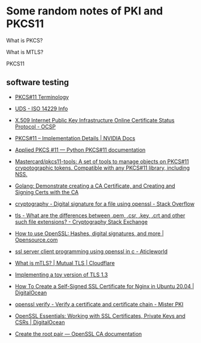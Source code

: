 # Some random notes of PKI and PKCS11

What is PKCS?

What is MTLS?

PKCS11

## software testing

* [PKCS#11 Terminology](http://pkiglobe.org/pkcs11_terminology.html)
* [UDS - ISO 14229 Info](https://automotive.softing.com/fileadmin/sof-files/pdf/de/ae/poster/UDS_Faltposter_softing2016.pdf)
* [X.509 Internet Public Key Infrastructure Online Certificate Status Protocol - OCSP](https://www.ietf.org/rfc/rfc2560.txt)
* [PKCS#11 – Implementation Details | NVIDIA Docs](https://developer.nvidia.com/docs/drive/drive-os/latest/linux/sdk/common/topics/security_concepts/PKCS_11ImplementationDetails75.html#PKCS11ImplementationDetails75__section_xf4_bvy_bvb)
* [Applied PKCS #11 — Python PKCS#11 documentation](https://python-pkcs11.readthedocs.io/en/latest/applied.html#encryption-decryption)
* [Mastercard/pkcs11-tools: A set of tools to manage objects on PKCS#11 crypotographic tokens. Compatible with any PKCS#11 library, including NSS.](https://github.com/Mastercard/pkcs11-tools)
* [Golang: Demonstrate creating a CA Certificate, and Creating and Signing Certs with the CA](https://gist.github.com/shaneutt/5e1995295cff6721c89a71d13a71c251)
* [cryptography - Digital signature for a file using openssl - Stack Overflow](https://stackoverflow.com/questions/10782826/digital-signature-for-a-file-using-openssl)

* [tls - What are the differences between .pem, .csr, .key, .crt and other such file extensions? - Cryptography Stack Exchange](https://crypto.stackexchange.com/questions/43697/what-are-the-differences-between-pem-csr-key-crt-and-other-such-file-exte)
* [How to use OpenSSL: Hashes, digital signatures, and more | Opensource.com](https://opensource.com/article/19/6/cryptography-basics-openssl-part-2)

* [ssl server client programming using openssl in c - Aticleworld](https://aticleworld.com/ssl-server-client-using-openssl-in-c/)

* [What is mTLS? | Mutual TLS | Cloudflare](https://www.cloudflare.com/learning/access-management/what-is-mutual-tls/)

* [Implementing a toy version of TLS 1.3](https://jvns.ca/blog/2022/03/23/a-toy-version-of-tls/)

* [How To Create a Self-Signed SSL Certificate for Nginx in Ubuntu 20.04 | DigitalOcean](https://www.digitalocean.com/community/tutorials/how-to-create-a-self-signed-ssl-certificate-for-nginx-in-ubuntu-20-04-1)

* [openssl verify - Verify a certificate and certificate chain - Mister PKI](https://www.misterpki.com/openssl-verify/)

* [OpenSSL Essentials: Working with SSL Certificates, Private Keys and CSRs | DigitalOcean](https://www.digitalocean.com/community/tutorials/openssl-essentials-working-with-ssl-certificates-private-keys-and-csrs)

* [Create the root pair — OpenSSL CA documentation](https://openssl-ca.readthedocs.io/en/latest/create-the-root-pair.html)

